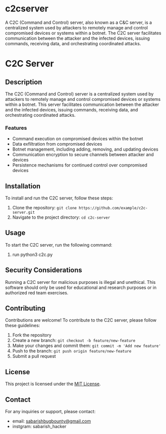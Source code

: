 # c2cserver
A C2C (Command and Control) server, also known as a C&amp;C server, is a centralized system used by attackers to remotely manage and control compromised devices or systems within a botnet. The C2C server facilitates communication between the attacker and the infected devices, issuing commands, receiving data, and orchestrating coordinated attacks.

# C2C Server

## Description

The C2C (Command and Control) server is a centralized system used by attackers to remotely manage and control compromised devices or systems within a botnet. This server facilitates communication between the attacker and the infected devices, issuing commands, receiving data, and orchestrating coordinated attacks.

### Features

- Command execution on compromised devices within the botnet
- Data exfiltration from compromised devices
- Botnet management, including adding, removing, and updating devices
- Communication encryption to secure channels between attacker and devices
- Persistence mechanisms for continued control over compromised devices

## Installation

To install and run the C2C server, follow these steps:

1. Clone the repository: `git clone https://github.com/example/c2c-server.git`
2. Navigate to the project directory: `cd c2c-server`


## Usage

To start the C2C server, run the following command:
1. run python3 c2c.py


## Security Considerations

Running a C2C server for malicious purposes is illegal and unethical. This software should only be used for educational and research purposes or in authorized red team exercises. 

## Contributing

Contributions are welcome! To contribute to the C2C server, please follow these guidelines:

1. Fork the repository
2. Create a new branch: `git checkout -b feature/new-feature`
3. Make your changes and commit them: `git commit -m 'Add new feature'`
4. Push to the branch: `git push origin feature/new-feature`
5. Submit a pull request

## License

This project is licensed under the [MIT License](LICENSE).

## Contact

For any inquiries or support, please contact:
- email: sabarishbugbounty@gmail.com
- instgram: sabarish_hacker

